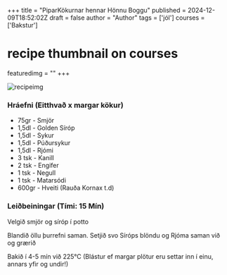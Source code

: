 +++
title = "PiparKökurnar hennar Hönnu Boggu"
published = 2024-12-09T18:52:02Z
draft = false
author = "Author"
tags = ['jól']
courses = ['Bakstur']
# recipe thumbnail on courses
featuredimg = ""
+++

<!-- image used on the recipe schema -->
![recipeimg](/images/ginger.webp)


### Hráefni (Eitthvað x margar kökur)

<!-- write a list of ingredients -->
-   75gr - Smjör
-   1,5dl - Golden Síróp
-   1,5dl - Sykur
-   1,5dl - Púðursykur
-   1,5dl - Rjómi
-   3 tsk - Kanill
-   2 tsk - Engifer
-   1 tsk - Negull
-   1 tsk - Matarsódi
-   600gr - Hveiti (Rauða Kornax t.d)

### Leiðbeiningar (Tími: 15 Mín)

<!-- write instructions -->
Velgið smjör og síróp í potto

Blandið öllu þurrefni saman.
Setjið svo Síróps blöndu og Rjóma saman við og grærið

Bakið í 4-5 mín við 225°C
(Blástur ef margar plötur eru settar inn í einu, annars yfir og undir!)